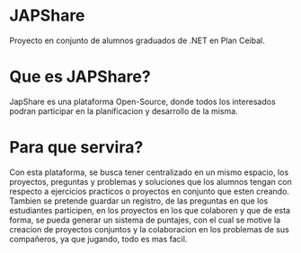 # JAPShare
Proyecto en conjunto de alumnos graduados de .NET en Plan Ceibal.

# Que es JAPShare?
JapShare es una plataforma Open-Source, donde todos los interesados podran participar en la 
planificacion y desarrollo de la misma.

# Para que servira?
Con esta plataforma, se busca tener centralizado en un mismo espacio, los proyectos, preguntas y problemas y soluciones
que los alumnos tengan con respecto a ejercicios practicos o proyectos en conjunto que esten creando.
Tambien se pretende guardar un registro, de las preguntas en que los estudiantes participen, en los proyectos en los que colaboren
y que de esta forma, se pueda generar un sistema de puntajes, con el cual se motive la creacion de proyectos conjuntos y la colaboracion 
en los problemas de sus compañeros, ya que jugando, todo es mas facil.
